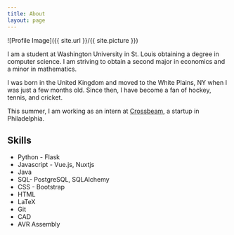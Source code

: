```yaml
---
title: About
layout: page
---
```

![Profile Image]({{ site.url }}/{{ site.picture }})

<p>I am a student at Washington University in St. Louis obtaining a degree in computer science. I am striving to obtain a second major in economics and a minor in mathematics.</p>

<p>I was born in the United Kingdom and moved to the White Plains, NY when I was just a few months old. Since then, I have become a fan of hockey, tennis, and cricket.</p>

This summer, I am working as an intern at [Crossbeam](https://www.getcrossbeam.com), a startup in Philadelphia.

<h2>Skills</h2>

<ul class="skill-list">
	<li>Python - Flask</li>
	<li>Javascript - Vue.js, Nuxtjs</li>
	<li>Java</li>
	<li>SQL- PostgreSQL, SQLAlchemy</li>
	<li>CSS - Bootstrap</li>
	<li>HTML</li>
	<li>LaTeX</li>
	<li>Git</li>
	<li>CAD</li>
	<li>AVR Assembly</li>
</ul>

<!-- <h2>Projects</h2>

<ul>
	<li><a href="https://github.com/">Lorem Lorem</a></li>
	<li><a href="https://github.com/">Ipsum Dolor</a></li>
	<li><a href="https://github.com/">Dolor Lorem</a></li>
</ul> -->
